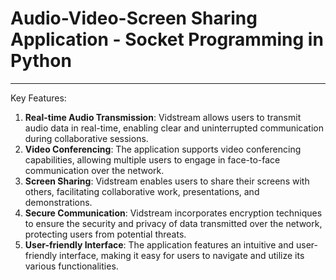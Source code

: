 # Audio-Video-Screen Sharing Application - Socket Programming in Python
*****************

Key Features:

1) **Real-time Audio Transmission**: Vidstream allows users to transmit audio data in real-time, enabling clear and uninterrupted communication during collaborative sessions.
2) **Video Conferencing**: The application supports video conferencing capabilities, allowing multiple users to engage in face-to-face communication over the network.
3) **Screen Sharing**: Vidstream enables users to share their screens with others, facilitating collaborative work, presentations, and demonstrations.
4) **Secure Communication**: Vidstream incorporates encryption techniques to ensure the security and privacy of data transmitted over the network, protecting users from potential threats.
5) **User-friendly Interface**: The application features an intuitive and user-friendly interface, making it easy for users to navigate and utilize its various functionalities.
